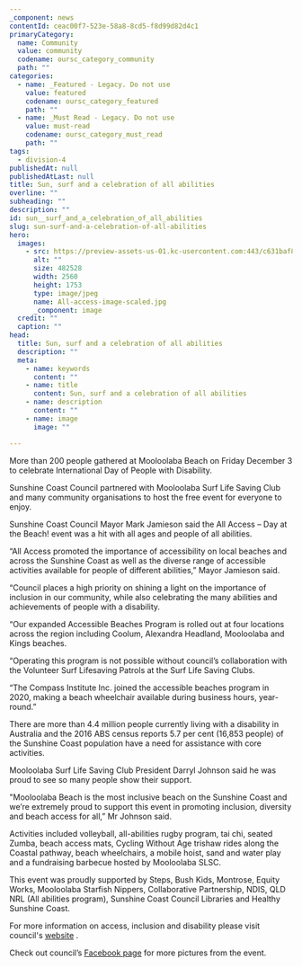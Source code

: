 ```yaml
---
_component: news
contentId: ceac00f7-523e-58a8-8cd5-f8d99d82d4c1
primaryCategory:
  name: Community
  value: community
  codename: oursc_category_community
  path: ""
categories:
  - name: _Featured - Legacy. Do not use
    value: featured
    codename: oursc_category_featured
    path: ""
  - name: _Must Read - Legacy. Do not use
    value: must-read
    codename: oursc_category_must_read
    path: ""
tags:
  - division-4
publishedAt: null
publishedAtLast: null
title: Sun, surf and a celebration of all abilities
overline: ""
subheading: ""
description: ""
id: sun__surf_and_a_celebration_of_all_abilities
slug: sun-surf-and-a-celebration-of-all-abilities
hero:
  images:
    - src: https://preview-assets-us-01.kc-usercontent.com:443/c631baf8-1b46-001f-580c-d0001b68b4a8/e5408f2a-4620-4832-a8ba-3fd6dc305c14/All-access-image-scaled.jpg
      alt: ""
      size: 482528
      width: 2560
      height: 1753
      type: image/jpeg
      name: All-access-image-scaled.jpg
      _component: image
  credit: ""
  caption: ""
head:
  title: Sun, surf and a celebration of all abilities
  description: ""
  meta:
    - name: keywords
      content: ""
    - name: title
      content: Sun, surf and a celebration of all abilities
    - name: description
      content: ""
    - name: image
      image: ""

---
```

More than 200 people gathered at Mooloolaba Beach on Friday December 3 to celebrate International Day of People with Disability.

Sunshine Coast Council partnered with Mooloolaba Surf Life Saving Club and many community organisations to host the free event for everyone to enjoy.

Sunshine Coast Council Mayor Mark Jamieson said the All Access – Day at the Beach! event was a hit with all ages and people of all abilities.

“All Access promoted the importance of accessibility on local beaches and across the Sunshine Coast as well as the diverse range of accessible activities available for people of different abilities,” Mayor Jamieson said.

“Council places a high priority on shining a light on the importance of inclusion in our community, while also celebrating the many abilities and achievements of people with a disability.

“Our expanded Accessible Beaches Program is rolled out at four locations across the region including Coolum, Alexandra Headland, Mooloolaba and Kings beaches.

“Operating this program is not possible without council’s collaboration with the Volunteer Surf Lifesaving Patrols at the Surf Life Saving Clubs.

“The Compass Institute Inc. joined the accessible beaches program in 2020, making a beach wheelchair available during business hours, year-round.”

There are more than 4.4 million people currently living with a disability in Australia and the 2016 ABS census reports 5.7 per cent (16,853 people) of the Sunshine Coast population have a need for assistance with core activities.

Mooloolaba Surf Life Saving Club President Darryl Johnson said he was proud to see so many people show their support. 

"Mooloolaba Beach is the most inclusive beach on the Sunshine Coast and we’re extremely proud to support this event in promoting inclusion, diversity and beach access for all,” Mr Johnson said.

Activities included volleyball, all-abilities rugby program, tai chi, seated Zumba, beach access mats, Cycling Without Age trishaw rides along the Coastal pathway, beach wheelchairs, a mobile hoist, sand and water play and a fundraising barbecue hosted by Mooloolaba SLSC.

This event was proudly supported by Steps, Bush Kids, Montrose, Equity Works, Mooloolaba Starfish Nippers, Collaborative Partnership, NDIS, QLD NRL (All abilities program), Sunshine Coast Council Libraries and Healthy Sunshine Coast.

For more information on access, inclusion and disability please visit council's [website](https://www.sunshinecoast.qld.gov.au/Living-and-Community/Community-Support/Access-Inclusion-and-Disability)
.

Check out council’s [Facebook page](https://www.facebook.com/SunshineCoastCouncil/)
&#x20;for more pictures from the event.
